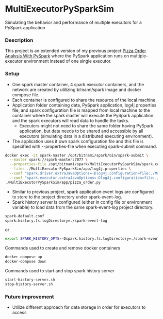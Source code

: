 # MultiExecutorPySparkSim
Simulating the behavior and performance of multiple executors for a PySpark application

### Description
This project is an extended version of my previous project [Pizza Order Analysis With PySpark](https://github.com/khoadangnguyen/PizzaOrderAnalysisWithPySpark)
where the PySpark application runs on multiple-executor environment instead of one single executor.

### Setup
- One spark master container, 4 spark executor containers, and the network are created by utilizing bitnami/spark image and docker compose file.
- Each container is configured to share the resource of the local machine. 
- Application folder containing data, PySpark application, log4j.properties file, and spark configuration file is mapped 
from local machine to the container where the spark master will
execute the PySpark application and the spark executors will read data to handle the tasks.
  - Executors might not need to share the same folder having PySpark application, but data needs to be shared and accessible
  by all executors (simulating data in a distributed executing environment).
- The application uses it own spark configuration file and this file is specified with --properties-file when executing
spark-submit command.
```bash
docker exec -it spark-master /opt/bitnami/spark/bin/spark-submit \
  --master spark://spark-master:7077 \
  --properties-file /opt/bitnami/spark/MultiExecutorPySparkSim/spark.conf \
  --files ./MultiExecutorPySparkSim/app/log4j.properties \
  --conf "spark.driver.extraJavaOptions=-Dlog4j.configuration=file:./MultiExecutorPySparkSim/app/log4j.properties" \
  --conf "spark.executor.extraJavaOptions=-Dlog4j.configuration=file:./MultiExecutorPySparkSim/app/log4j.properties" \
./MultiExecutorPySparkSim/app/pizza_order.py
```
- Similar to previous project, spark application event logs are configured to store to the project directory under spark-event-log.
- Spark history server is configured (either in config file or environment variable) to load data from the same spark-event-log project directory.
```bash
spark-default.conf
spark.history.fs.logDirectory=./spark-event-log
```
or
```bash
export SPARK_HISTORY_OPTS=-Dspark.history.fs.logDirectory=./spark-event-log
```

Commands used to create and remove docker containers
```bash
docker-compose up
docker-compose down
```

Commands used to start and stop spark history server
```bash
start-history-server.sh
stop-history-server.sh
```

### Future improvement
- Utilize different approach for data storage in order for executors to access